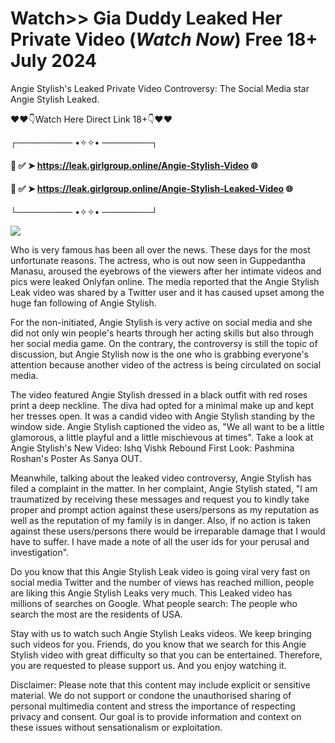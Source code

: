 # Watch>> Gia Duddy Leaked Her Private Video (*Watch Now*) Free 18+ July 2024
Angie Stylish's Leaked Private Video Controversy: The Social Media star Angie Stylish Leaked.

 

 ❤❤👇Watch Here Direct Link 18+👇❤❤



┌───────── •✧✧• ────────┐



#### 📌 ✅ ➤ https://leak.girlgroup.online/Angie-Stylish-Video 🌐



#### 📌 ✅ ➤ https://leak.girlgroup.online/Angie-Stylish-Leaked-Video 🌐



└───────── •✧✧• ────────┘

 <a href='https://leak.girlgroup.online' title='PLAY NOW'><img src='https://blogger.googleusercontent.com/img/b/R29vZ2xl/AVvXsEi4F-elQIpeyB181LAymx2pfiPeD3Rai3Hrdcc8m1MZS3xdT1-0I9t5ONFx37GY94WdxDP_XzYttCeT_6FrPzAYAhCmWBlSVA0j7fqqYGeXtzugUzvu5U0vjZ-_Jy84V-mO9ZF6r2-sn4nSuIB4VcSO_ujFabxbzJZ-z1XWfhF4keqvQZuNESukUEM0vKM/s543/e82729_0eac070815174becaeff58939ca0cc46~mv2.webp' /></a>


Who is very famous has been all over the news. These days for the most unfortunate reasons. The actress, who is out now seen in Guppedantha Manasu, aroused the eyebrows of the viewers after her intimate videos and pics were leaked Onlyfan online. The media reported that the Angie Stylish Leak video was shared by a Twitter user and it has caused upset among the huge fan following of Angie Stylish.



For the non-initiated, Angie Stylish is very active on social media and she did not only win people's hearts through her acting skills but also through her social media game. On the contrary, the controversy is still the topic of discussion, but Angie Stylish now is the one who is grabbing everyone's attention because another video of the actress is being circulated on social media.

 

The video featured Angie Stylish dressed in a black outfit with red roses print a deep neckline. The diva had opted for a minimal make up and kept her tresses open. It was a candid video with Angie Stylish standing by the window side. Angie Stylish captioned the video as, "We all want to be a little glamorous, a little playful and a little mischievous at times". Take a look at Angie Stylish's New Video: Ishq Vishk Rebound First Look: Pashmina Roshan's Poster As Sanya OUT.

 

Meanwhile, talking about the leaked video controversy, Angie Stylish has filed a complaint in the matter. In her complaint, Angie Stylish stated, "I am traumatized by receiving these messages and request you to kindly take proper and prompt action against these users/persons as my reputation as well as the reputation of my family is in danger. Also, if no action is taken against these users/persons there would be irreparable damage that I would have to suffer. I have made a note of all the user ids for your perusal and investigation".

 

Do you know that this Angie Stylish Leak video is going viral very fast on social media Twitter and the number of views has reached million, people are liking this Angie Stylish Leaks very much. This Leaked video has millions of searches on Google. What people search: The people who search the most are the residents of USA.



Stay with us to watch such Angie Stylish Leaks videos. We keep bringing such videos for you. Friends, do you know that we search for this Angie Stylish video with great difficulty so that you can be entertained. Therefore, you are requested to please support us. And you enjoy watching it.

 

Disclaimer: Please note that this content may include explicit or sensitive material. We do not support or condone the unauthorised sharing of personal multimedia content and stress the importance of respecting privacy and consent. Our goal is to provide information and context on these issues without sensationalism or exploitation.
